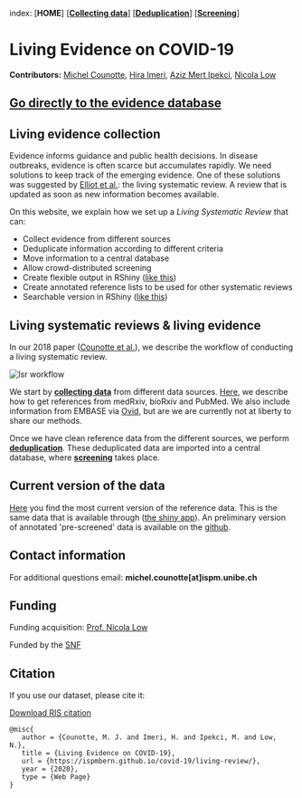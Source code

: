 index: [**HOME**] [[**Collecting data**](collectingdata.html)] [[**Deduplication**](deduplication.html)] [[**Screening**](screening.html)]

# Living Evidence on COVID-19


**Contributors:** [Michel Counotte](https://www.ispm.unibe.ch/about_us/staff/counotte_michel/index_eng.html), [Hira Imeri](https://www.ispm.unibe.ch/about_us/staff/imeri_hira/index_eng.html), [Aziz Mert Ipekci](https://www.ispm.unibe.ch/about_us/staff/ipekci_mert/index_eng.html), [Nicola Low](https://www.ispm.unibe.ch/about_us/staff/low_nicola/index_eng.html)

## [Go directly to the evidence database](https://zika.ispm.unibe.ch/assets/data/pub/search_beta/)



## Living evidence collection


Evidence informs guidance and public health decisions. In disease outbreaks, evidence is often scarce but accumulates rapidly. We need solutions to keep track of the emerging evidence. One of these solutions was suggested by [Elliot et al.](https://journals.plos.org/plosmedicine/article?id=10.1371/journal.pmed.1001603): the living systematic review. A review that is updated as soon as new information becomes available.  

On this website, we explain how we set up a *Living Systematic Review* that can:
* Collect evidence from different sources
* Deduplicate information according to different criteria
* Move information to a central database
* Allow crowd-distributed screening
* Create flexible output in RShiny ([like this](https://zika.ispm.unibe.ch/assets/data/pub/ncov/))
* Create annotated reference lists to be used for other systematic reviews
* Searchable version in RShiny ([like this](https://zika.ispm.unibe.ch/assets/data/pub/search_beta/))

## Living systematic reviews & living evidence

In our 2018 paper ([Counotte et al.](https://f1000research.com/articles/7-196/v1)), we describe the workflow of conducting a living systematic review. 

![lsr workflow](https://f1000researchdata.s3.amazonaws.com/manuscripts/14886/9bcb9d8e-802c-4066-a6b4-5475e992e82b_figure1.gif)

We start by [**collecting data**](collectingdata.html) from different data sources. [Here](collectingdata.html), we describe how to get references from medRxiv, bioRxiv and PubMed. We also include information from EMBASE via [Ovid](https://ovidsp.ovid.com/), but are we are currently not at liberty to share our methods. 

Once we have clean reference data from the different sources, we perform [**deduplication**](deduplication.html). These deduplicated data are imported into a central database, where [**screening**](screening.html) takes place. 

## Current version of the data
[Here](https://github.com/ZikaProject/COVID_references) you find the most current version of the reference data. This is the same data that is available through ([the shiny app](https://zika.ispm.unibe.ch/assets/data/pub/ncov/)).
An preliminary version of annotated 'pre-screened' data is available on the [github](https://github.com/ZikaProject/COVID_references).

## Contact information
For additional questions email: **michel.counotte[at]ispm.unibe.ch**

## Funding
Funding acquisition: [Prof. Nicola Low](https://www.ispm.unibe.ch/about_us/staff/low_nicola/index_eng.html)

Funded by the [SNF](http://p3.snf.ch/project-176233)

## Citation

If you use our dataset, please cite it:

[Download RIS citation](citation_livingevidence.RIS)

```
@misc{
   author = {Counotte, M. J. and Imeri, H. and Ipekci, M. and Low, N.},
   title = {Living Evidence on COVID-19},
   url = {https://ispmbern.github.io/covid-19/living-review/},
   year = {2020},
   type = {Web Page}
}
```